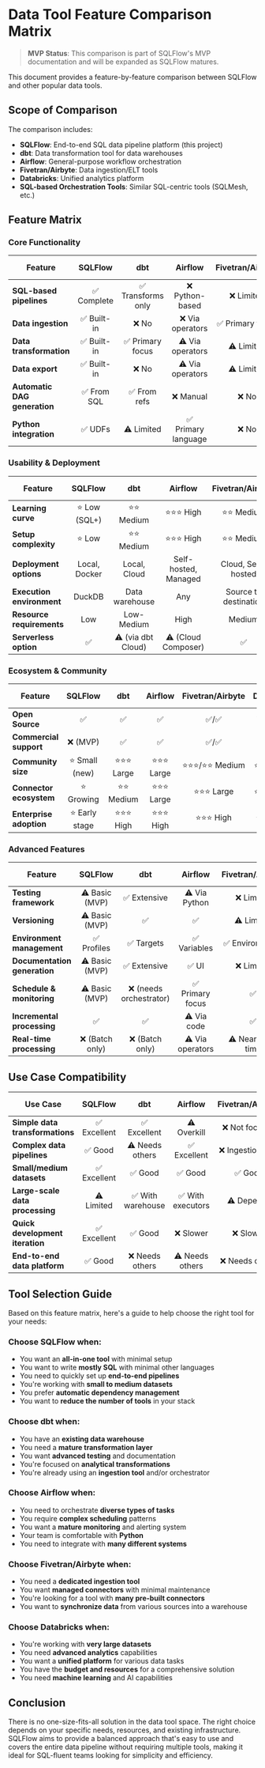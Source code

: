 # Data Tool Feature Comparison Matrix

> **MVP Status**: This comparison is part of SQLFlow's MVP documentation and will be expanded as SQLFlow matures.

This document provides a feature-by-feature comparison between SQLFlow and other popular data tools.

## Scope of Comparison

The comparison includes:
- **SQLFlow**: End-to-end SQL data pipeline platform (this project)
- **dbt**: Data transformation tool for data warehouses
- **Airflow**: General-purpose workflow orchestration
- **Fivetran/Airbyte**: Data ingestion/ELT tools
- **Databricks**: Unified analytics platform
- **SQL-based Orchestration Tools**: Similar SQL-centric tools (SQLMesh, etc.)

## Feature Matrix

### Core Functionality

| Feature | SQLFlow | dbt | Airflow | Fivetran/Airbyte | Databricks | SQL Orchestrators |
|---------|:-------:|:---:|:-------:|:----------------:|:----------:|:-----------------:|
| **SQL-based pipelines** | ✅ Complete | ✅ Transforms only | ❌ Python-based | ❌ Limited | ✅ Notebook/SQL | ✅ Varies |
| **Data ingestion** | ✅ Built-in | ❌ No | ❌ Via operators | ✅ Primary focus | ✅ Via Spark | ⚠️ Limited |
| **Data transformation** | ✅ Built-in | ✅ Primary focus | ⚠️ Via operators | ⚠️ Limited | ✅ Via Spark | ✅ Built-in |
| **Data export** | ✅ Built-in | ❌ No | ⚠️ Via operators | ⚠️ Limited | ✅ Via Spark | ⚠️ Limited |
| **Automatic DAG generation** | ✅ From SQL | ✅ From refs | ❌ Manual | ❌ No | ⚠️ Limited | ✅ Varies |
| **Python integration** | ✅ UDFs | ⚠️ Limited | ✅ Primary language | ❌ No | ✅ Extensive | ⚠️ Varies |

### Usability & Deployment

| Feature | SQLFlow | dbt | Airflow | Fivetran/Airbyte | Databricks | SQL Orchestrators |
|---------|:-------:|:---:|:-------:|:----------------:|:----------:|:-----------------:|
| **Learning curve** | ⭐ Low (SQL+) | ⭐⭐ Medium | ⭐⭐⭐ High | ⭐⭐ Medium | ⭐⭐⭐ High | ⭐⭐ Medium |
| **Setup complexity** | ⭐ Low | ⭐⭐ Medium | ⭐⭐⭐ High | ⭐⭐ Medium | ⭐⭐⭐ High | ⭐⭐ Medium |
| **Deployment options** | Local, Docker | Local, Cloud | Self-hosted, Managed | Cloud, Self-hosted | Cloud | Varies |
| **Execution environment** | DuckDB | Data warehouse | Any | Source to destination | Spark | Varies |
| **Resource requirements** | Low | Low-Medium | High | Medium | High | Medium |
| **Serverless option** | ✅ | ⚠️ (via dbt Cloud) | ⚠️ (Cloud Composer) | ✅ | ✅ | ⚠️ Varies |

### Ecosystem & Community

| Feature | SQLFlow | dbt | Airflow | Fivetran/Airbyte | Databricks | SQL Orchestrators |
|---------|:-------:|:---:|:-------:|:----------------:|:----------:|:-----------------:|
| **Open Source** | ✅ | ✅ | ✅ | ✅/✅ | ⚠️ (Spark only) | ✅ Varies |
| **Commercial support** | ❌ (MVP) | ✅ | ✅ | ✅/✅ | ✅ | ⚠️ Varies |
| **Community size** | ⭐ Small (new) | ⭐⭐⭐ Large | ⭐⭐⭐ Large | ⭐⭐⭐/⭐⭐ Medium | ⭐⭐⭐ Large | ⭐⭐ Medium |
| **Connector ecosystem** | ⭐ Growing | ⭐⭐ Medium | ⭐⭐⭐ Large | ⭐⭐⭐ Large | ⭐⭐⭐ Large | ⭐⭐ Medium |
| **Enterprise adoption** | ⭐ Early stage | ⭐⭐⭐ High | ⭐⭐⭐ High | ⭐⭐⭐ High | ⭐⭐⭐ High | ⭐⭐ Medium |

### Advanced Features

| Feature | SQLFlow | dbt | Airflow | Fivetran/Airbyte | Databricks | SQL Orchestrators |
|---------|:-------:|:---:|:-------:|:----------------:|:----------:|:-----------------:|
| **Testing framework** | ⚠️ Basic (MVP) | ✅ Extensive | ⚠️ Via Python | ❌ Limited | ⚠️ Via Spark/Python | ⚠️ Varies |
| **Versioning** | ⚠️ Basic (MVP) | ✅ | ✅ | ⚠️ Limited | ✅ | ⚠️ Varies |
| **Environment management** | ✅ Profiles | ✅ Targets | ✅ Variables | ✅ Environments | ✅ | ⚠️ Varies |
| **Documentation generation** | ⚠️ Basic (MVP) | ✅ Extensive | ✅ UI | ❌ Limited | ✅ | ⚠️ Varies |
| **Schedule & monitoring** | ⚠️ Basic (MVP) | ❌ (needs orchestrator) | ✅ Primary focus | ✅ | ✅ | ⚠️ Varies |
| **Incremental processing** | ✅ | ✅ | ⚠️ Via code | ✅ | ✅ | ✅ |
| **Real-time processing** | ❌ (Batch only) | ❌ (Batch only) | ⚠️ Via operators | ⚠️ Near real-time | ✅ Structured Streaming | ❌ Mostly batch |

## Use Case Compatibility

| Use Case | SQLFlow | dbt | Airflow | Fivetran/Airbyte | Databricks | SQL Orchestrators |
|---------|:-------:|:---:|:-------:|:----------------:|:----------:|:-----------------:|
| **Simple data transformations** | ✅ Excellent | ✅ Excellent | ⚠️ Overkill | ❌ Not focused | ⚠️ Overkill | ✅ Good |
| **Complex data pipelines** | ✅ Good | ⚠️ Needs others | ✅ Excellent | ❌ Ingestion only | ✅ Excellent | ⚠️ Varies |
| **Small/medium datasets** | ✅ Excellent | ✅ Good | ✅ Good | ✅ Good | ⚠️ Overkill | ✅ Good |
| **Large-scale data processing** | ⚠️ Limited | ✅ With warehouse | ✅ With executors | ⚠️ Depends | ✅ Excellent | ⚠️ Varies |
| **Quick development iteration** | ✅ Excellent | ✅ Good | ❌ Slower | ❌ Slower | ⚠️ Medium | ⚠️ Varies |
| **End-to-end data platform** | ✅ Good | ❌ Needs others | ⚠️ Needs others | ❌ Needs others | ✅ Excellent | ⚠️ Varies |

## Tool Selection Guide

Based on this feature matrix, here's a guide to help choose the right tool for your needs:

### Choose SQLFlow when:
- You want an **all-in-one tool** with minimal setup
- You want to write **mostly SQL** with minimal other languages
- You need to quickly set up **end-to-end pipelines**
- You're working with **small to medium datasets**
- You prefer **automatic dependency management**
- You want to **reduce the number of tools** in your stack

### Choose dbt when:
- You have an **existing data warehouse**
- You need a **mature transformation layer**
- You want **advanced testing** and documentation
- You're focused on **analytical transformations**
- You're already using an **ingestion tool** and/or orchestrator

### Choose Airflow when:
- You need to orchestrate **diverse types of tasks**
- You require **complex scheduling** patterns
- You want a **mature monitoring** and alerting system
- Your team is comfortable with **Python**
- You need to integrate with **many different systems**

### Choose Fivetran/Airbyte when:
- You need a **dedicated ingestion tool**
- You want **managed connectors** with minimal maintenance
- You're looking for a tool with **many pre-built connectors**
- You want to **synchronize data** from various sources into a warehouse

### Choose Databricks when:
- You're working with **very large datasets**
- You need **advanced analytics** capabilities
- You want a **unified platform** for various data tasks
- You have the **budget and resources** for a comprehensive solution
- You need **machine learning** and AI capabilities

## Conclusion

There is no one-size-fits-all solution in the data tool space. The right choice depends on your specific needs, resources, and existing infrastructure. SQLFlow aims to provide a balanced approach that's easy to use and covers the entire data pipeline without requiring multiple tools, making it ideal for SQL-fluent teams looking for simplicity and efficiency. 